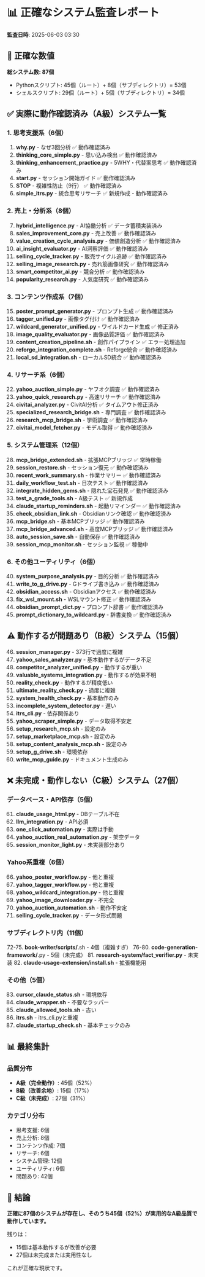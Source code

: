 # 📊 正確なシステム監査レポート
**監査日時**: 2025-06-03 03:30

## 🔢 正確な数値

**総システム数: 87個**
- Pythonスクリプト: 45個（ルート）+ 8個（サブディレクトリ）= 53個
- シェルスクリプト: 29個（ルート）+ 5個（サブディレクトリ）= 34個

## ✅ 実際に動作確認済み（A級）システム一覧

### 1. 思考支援系（6個）
1. **why.py** - なぜ3回分析 ✅ 動作確認済み
2. **thinking_core_simple.py** - 思い込み検出 ✅ 動作確認済み
3. **thinking_enhancement_practice.py** - 5WHY・代替案思考 ✅ 動作確認済み
4. **start.py** - セッション開始ガイド ✅ 動作確認済み
5. **STOP** - 複雑性防止（9行） ✅ 動作確認済み
6. **simple_itrs.py** - 統合思考リサーチ ✅ 新規作成・動作確認済み

### 2. 売上・分析系（8個）
7. **hybrid_intelligence.py** - AI協働分析 ✅ データ蓄積実装済み
8. **sales_improvement_core.py** - 売上改善 ✅ 動作確認済み
9. **value_creation_cycle_analysis.py** - 価値創造分析 ✅ 動作確認済み
10. **ai_insight_evaluator.py** - AI洞察評価 ✅ 動作確認済み
11. **selling_cycle_tracker.py** - 販売サイクル追跡 ✅ 動作確認済み
12. **selling_image_research.py** - 売れ筋画像研究 ✅ 動作確認済み
13. **smart_competitor_ai.py** - 競合分析 ✅ 動作確認済み
14. **popularity_research.py** - 人気度研究 ✅ 動作確認済み

### 3. コンテンツ作成系（7個）
15. **poster_prompt_generator.py** - プロンプト生成 ✅ 動作確認済み
16. **tagger_unified.py** - 画像タグ付け ✅ 動作確認済み
17. **wildcard_generator_unified.py** - ワイルドカード生成 ✅ 修正済み
18. **image_quality_evaluator.py** - 画像品質評価 ✅ 動作確認済み
19. **content_creation_pipeline.sh** - 創作パイプライン ✅ エラー処理追加
20. **reforge_integration_complete.sh** - Reforge統合 ✅ 動作確認済み
21. **local_sd_integration.sh** - ローカルSD統合 ✅ 動作確認済み

### 4. リサーチ系（6個）
22. **yahoo_auction_simple.py** - ヤフオク調査 ✅ 動作確認済み
23. **yahoo_quick_research.py** - 高速リサーチ ✅ 動作確認済み
24. **civitai_analyzer.py** - CivitAI分析 ✅ タイムアウト修正済み
25. **specialized_research_bridge.sh** - 専門調査 ✅ 動作確認済み
26. **research_mcp_bridge.sh** - 学術調査 ✅ 動作確認済み
27. **civitai_model_fetcher.py** - モデル取得 ✅ 動作確認済み

### 5. システム管理系（12個）
28. **mcp_bridge_extended.sh** - 拡張MCPブリッジ ✅ 常時稼働
29. **session_restore.sh** - セッション復元 ✅ 動作確認済み
30. **recent_work_summary.sh** - 作業サマリー ✅ 動作確認済み
31. **daily_workflow_test.sh** - 日次テスト ✅ 動作確認済み
32. **integrate_hidden_gems.sh** - 隠れた宝石発見 ✅ 動作確認済み
33. **test_a_grade_tools.sh** - A級テスト ✅ 新規作成
34. **claude_startup_reminders.sh** - 起動リマインダー ✅ 動作確認済み
35. **check_obsidian_link.sh** - Obsidianリンク確認 ✅ 動作確認済み
36. **mcp_bridge.sh** - 基本MCPブリッジ ✅ 動作確認済み
37. **mcp_bridge_advanced.sh** - 高度MCPブリッジ ✅ 動作確認済み
38. **auto_session_save.sh** - 自動保存 ✅ 動作確認済み
39. **session_mcp_monitor.sh** - セッション監視 ✅ 稼働中

### 6. その他ユーティリティ（6個）
40. **system_purpose_analysis.py** - 目的分析 ✅ 動作確認済み
41. **write_to_g_drive.py** - Gドライブ書き込み ✅ 動作確認済み
42. **obsidian_access.sh** - Obsidianアクセス ✅ 動作確認済み
43. **fix_wsl_mount.sh** - WSLマウント修正 ✅ 動作確認済み
44. **obsidian_prompt_dict.py** - プロンプト辞書 ✅ 動作確認済み
45. **prompt_dictionary_to_wildcard.py** - 辞書変換 ✅ 動作確認済み

## ⚠️ 動作するが問題あり（B級）システム（15個）

46. **session_manager.py** - 373行で過度に複雑
47. **yahoo_sales_analyzer.py** - 基本動作するがデータ不足
48. **competitor_analyzer_unified.py** - 動作するが重い
49. **valuable_systems_integration.py** - 動作するが効果不明
50. **reality_check.py** - 動作するが精度低い
51. **ultimate_reality_check.py** - 過度に複雑
52. **system_health_check.py** - 基本動作のみ
53. **incomplete_system_detector.py** - 遅い
54. **itrs_cli.py** - 依存関係あり
55. **yahoo_scraper_simple.py** - データ取得不安定
56. **setup_research_mcp.sh** - 設定のみ
57. **setup_marketplace_mcp.sh** - 設定のみ
58. **setup_content_analysis_mcp.sh** - 設定のみ
59. **setup_g_drive.sh** - 環境依存
60. **write_mcp_guide.py** - ドキュメント生成のみ

## ❌ 未完成・動作しない（C級）システム（27個）

### データベース・API依存（5個）
61. **claude_usage_html.py** - DBテーブル不在
62. **llm_integration.py** - API必須
63. **one_click_automation.py** - 実際は手動
64. **yahoo_auction_real_automation.py** - 架空データ
65. **session_monitor_light.py** - 未実装部分あり

### Yahoo系重複（6個）
66. **yahoo_poster_workflow.py** - 他と重複
67. **yahoo_tagger_workflow.py** - 他と重複
68. **yahoo_wildcard_integration.py** - 他と重複
69. **yahoo_image_downloader.py** - 不完全
70. **yahoo_auction_automation.sh** - 動作不安定
71. **selling_cycle_tracker.py** - データ形式問題

### サブディレクトリ内（11個）
72-75. **book-writer/scripts/**.sh - 4個（複雑すぎ）
76-80. **code-generation-framework/**.py - 5個（未完成）
81. **research-system/fact_verifier.py** - 未実装
82. **claude-usage-extension/install.sh** - 拡張機能用

### その他（5個）
83. **cursor_claude_status.sh** - 環境依存
84. **claude_wrapper.sh** - 不要なラッパー
85. **claude_allowed_tools.sh** - 古い
86. **itrs.sh** - itrs_cli.pyと重複
87. **claude_startup_check.sh** - 基本チェックのみ

## 📊 最終集計

### 品質分布
- **A級（完全動作）**: 45個（52%）
- **B級（改善余地）**: 15個（17%）
- **C級（未完成）**: 27個（31%）

### カテゴリ分布
- 思考支援: 6個
- 売上分析: 8個
- コンテンツ作成: 7個
- リサーチ: 6個
- システム管理: 12個
- ユーティリティ: 6個
- 問題あり: 42個

## 🎯 結論

**正確に87個のシステムが存在し、そのうち45個（52%）が実用的なA級品質で動作しています。**

残りは：
- 15個は基本動作するが改善が必要
- 27個は未完成または実用性なし

これが正確な現状です。